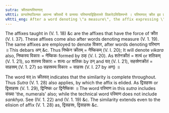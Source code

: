 ```yaml
---
sutra: क्रीतवत्परिमाणात्
vRtti: प्राग्वतेष्ठञित्यत आरभ्य क्रीतार्थे ये प्रत्ययाः परिमाणाद्विहितास्ते विकारेऽतिदिश्यन्ते । परिमाणात् क्रीत इव प्रत्यया भवन्ति तस्य विकार इत्येतस्मिन्विषये । अणादीनामपवादः ॥
vRtti_eng: After a word denoting \"a measure\", the affix expressing \"its product or part\" is the same as the affix having the sense of purchased.
---
```

The affixes taught in (V. 1. 18) &c are the affixes that have the force of क्रीत (V. I. 37). These affixes come also after words denoting measure (V. 1. 19). The same affixes are employed to denote विकार, after words denoting परिमाण ॥ This debars अण् &c. Thus निष्केन क्रीतम् = नैष्किकम् (V. I. 20); It will denote _vikara_ also, निष्कस्य विकारः = नैष्किकः formed by ठक् (V. I. 20). As शतेनक्रीतं = शत्यं or शतिकम् (V. 1. 21), so शतस्य विकारः = शत्यः or शतिकः by ठन् and यत् (V. I. 21), सहस्रेणक्रीतं = साहस्रम् (V. 1. 27) so सहस्रस्य विकारः = साहस्रः (V. I. 27 by अण्) ॥

The word वत् in क्रीतवत् indicates that the similarity is complete throughout. Thus _Sutra_ (V. 1. 28) also applies, by which the affix is elided. As द्विसहस्रः or द्विसाहस्रः (V. 1. 29), द्विनिष्कः or द्विनैष्किकः ॥ The word परिमाण in this _sutra_ includes संख्या 'the, numerals' also; while the technical word परिमाण does not include _sankhya_. See (IV. 1. 22) and (V. 1. 19) &c. The similarity extends even to the elision of affix (V. 1. 28) as, द्विसहस्रः, द्विसाहस्रः &c.
